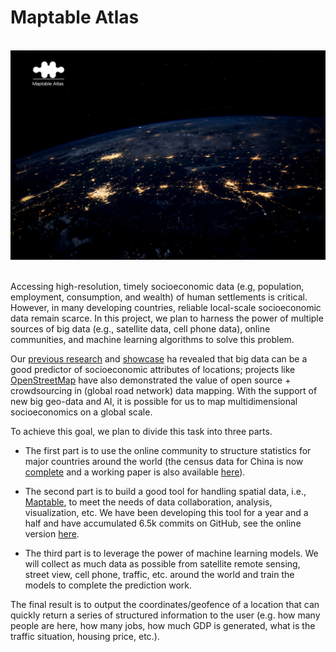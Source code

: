 # Maptable Atlas

<div align="center">
  <img src="https://github.com/maptable/atlas/blob/main/maptable-atlas.jpg" width = "800"><br><br>
</div>

Accessing high-resolution, timely socioeconomic data (e.g, population, employment, consumption, and wealth) of human settlements is critical. However, in many developing countries, reliable local-scale socioeconomic data remain scarce. In this project, we plan to harness the power of multiple sources of big data (e.g., satellite data, cell phone data), online communities, and machine learning algorithms to solve this problem. 

Our [previous research](https://www.pnas.org/doi/10.1073/pnas.1903064116) and [showcase](http://senseable.mit.edu/tasty-data/) ha revealed that big data can be a good predictor of socioeconomic attributes of locations; projects like [OpenStreetMap](https://www.openstreetmap.org/) have also demonstrated the value of open source + crowdsourcing in (global road network) data mapping. With the support of new big geo-data and AI, it is possible for us to map multidimensional socioeconomics on a global scale.


To achieve this goal, we plan to divide this task into three parts. 

- The first part is to use the online community to structure statistics for major countries around the world (the census data for China is now [complete](https://github.com/leiii/census) and a working paper is also available [here](https://papers.ssrn.com/sol3/papers.cfm?abstract_id=4049338)). 

- The second part is to build a good tool for handling spatial data, i.e., [Maptable](https://www.maptable.com), to meet the needs of data collaboration, analysis, visualization, etc. We have been developing this tool for a year and a half and have accumulated 6.5k commits on GitHub, see the online version [here](https://www.maptable.com). 

- The third part is to leverage the power of machine learning models. We will collect as much data as possible from satellite remote sensing, street view, cell phone, traffic, etc. around the world and train the models to complete the prediction work. 

The final result is to output the coordinates/geofence of a location that can quickly return a series of structured information to the user (e.g. how many people are here, how many jobs, how much GDP is generated, what is the traffic situation, housing price, etc.).

